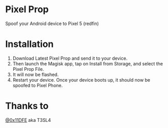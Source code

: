 # Pixel Prop
Spoof your Android device to Pixel 5 (redfin)

# Installation
1. Download Latest Pixel Prop and send it to your device.
2. Then launch the Magisk app, tap on Install from Storage, and select the Pixel Prop File.
3. It will now be flashed.
4. Restart your device. Once your device boots up, it should now be spoofed to Pixel Phone.

# Thanks to
<a href="https://github.com/0x11DFE">@0x11DFE</a> aka T3SL4
